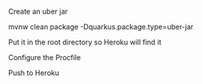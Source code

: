 Create an uber jar

mvnw clean package -Dquarkus.package.type=uber-jar

Put it in the root directory so Heroku will find it

Configure the Procfile

Push to Heroku

